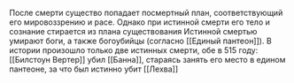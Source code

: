 После смерти существо попадает посмертный план, соответствующий его мировоззрению и расе. Однако при истинной смерти его тело и сознание стирается из плана существования
Истинной смертью умирают боги, а также богоубийцы (согласно [[Единый пантеон]]).
В истории произошло только две истинных смерти, обе в 515 году: [[Билстоун Вертер]] убил [[Банна]], стараясь занять его место в едином пантеоне, за что был истинно убит [[Лехва]]
